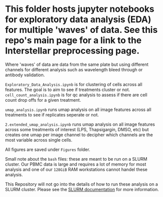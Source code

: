 # This folder hosts jupyter notebooks for exploratory data analysis (EDA) for multiple 'waves' of data. See this repo's main page for a link to the Interstellar preprocessing page.

Where 'waves' of data are data from the same plate but using different channels for different analysis such as wavelength bleed through or antibody validation.

```Exploratory_Data_Analysis.ipynb```
is for clustering of cells across all features.
The goal is to aim to see if treatments cluster or not.
```cell_count_analysis.ipynb``` is for qc analysis to assess if there are cell count drop offs for a given treatment.

```umap_analysis.ipynb``` runs umap analysis on all image features across all treatments to see if replicates seperate or not.

```2.extended_umap_analysis.ipynb``` runs umap analysis on all image features across some treatments of interest (LPS, Thapsigargin, DMSO, etc) but creates one umap per image channel to decipher which channels are the most variable across single cells.

All figures are saved under `Figures` folder.


Small note about the `bash` files: these are meant to be run on a SLURM cluster.
Our PBMC data is large and requires a lot of memory for most analysis and one of our `128GiB` RAM workstations cannot handel these analysis.

This Repository will not go into the details of how to run these analysis on a SLURM cluster. Please see the [SLURM documentation](https://slurm.schedmd.com/documentation.html) for more information.
